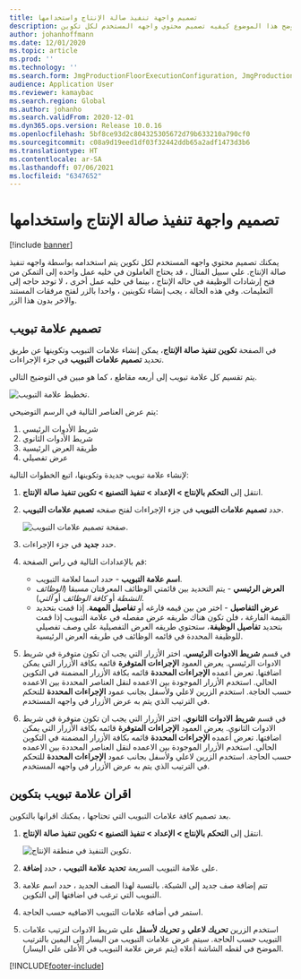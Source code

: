 ```yaml
---
title: تصميم واجهة تنفيذ صالة الإنتاج‬ واستخدامها
description: يوضح هذا الموضوع كيفيه تصميم محتوي واجهه المستخدم لكل تكوين.
author: johanhoffmann
ms.date: 12/01/2020
ms.topic: article
ms.prod: ''
ms.technology: ''
ms.search.form: JmgProductionFloorExecutionConfiguration, JmgProductionFloorExecutionConfigurationTab
audience: Application User
ms.reviewer: kamaybac
ms.search.region: Global
ms.author: johanho
ms.search.validFrom: 2020-12-01
ms.dyn365.ops.version: Release 10.0.16
ms.openlocfilehash: 5bf8ce93d2c804325305672d79b633210a790cf0
ms.sourcegitcommit: c08a9d19eed1df03f32442ddb65a2adf1473d3b6
ms.translationtype: HT
ms.contentlocale: ar-SA
ms.lasthandoff: 07/06/2021
ms.locfileid: "6347652"
---
```

# <a name="design-the-production-floor-execution-interface"></a>تصميم واجهة تنفيذ صالة الإنتاج‬ واستخدامها

[!include [banner](../includes/banner.md)]

يمكنك تصميم محتوي واجهه المستخدم لكل تكوين يتم استخدامه بواسطة واجهه تنفيذ صالة الإنتاج. علي سبيل المثال ، قد يحتاج العاملون في خليه عمل واحده إلى التمكن من فتح إرشادات الوظيفة في حاله الإنتاج ، بينما في خليه عمل أخرى ، لا توجد حاجه إلى التعليمات. وفي هذه الحالة ، يجب إنشاء تكوينين ، واحدا بالزر لفتح مرفقات المستند والاخر بدون هذا الزر.

## <a name="design-a-tab"></a>تصميم علامة تبويب

في الصفحة **تكوين تنفيذ صالة الإنتاج**، يمكن إنشاء علامات التبويب وتكوينها عن طريق تحديد **تصميم علامات التبويب** في جزء الإجراءات.

يتم تقسيم كل علامة تبويب إلى أربعه مقاطع ، كما هو مبين في التوضيح التالي.

![تخطيط علامة التبويب.](media/pfe-tab-layout.png "تخطيط علامة التبويب")

يتم عرض العناصر التالية في الرسم التوضيحي:

1. شريط الأدوات الرئيسي
1. شريط الأدوات الثانوي
1. طريقة العرض الرئيسية
1. عرض تفصيلي

لإنشاء علامة تبويب جديدة وتكوينها، اتبع الخطوات التالية:

1. انتقل إلى **التحكم بالإنتاج \> الإعداد \> تنفيذ التصنيع \> تكوين تنفيذ صالة الإنتاج**.

1. حدد **تصميم علامات التبويب** في جزء الإجراءات لفتح صفحه **تصميم علامات التبويب**.

    ![صفحة تصميم علامات التبويب.](media/pfe-design-tabs.png "صفحة تصميم علامات التبويب")

1. حدد **جديد** في جزء الإجراءات.

1. قم بالإعدادات التالية في راس الصفحة:

    - **اسم علامة التبويب** - حدد اسما لعلامة التبويب.
    - **العرض الرئيسي** - يتم التحديد بين قائمتي الوظائف المعرفتان مسبقا (*الوظائف النشطة* أو *كافة الوظائف* أو *آلتي*).
    - **عرض التفاصيل** - اختر من بين قيمه فارغه أو **تفاصيل المهمة**. إذا قمت بتحديد القيمة الفارغة ، فلن تكون هناك طريقه عرض مفصله في علامة التبويب إذا قمت بتحديد **تفاصيل الوظيفة**، ستحتوي طريقه العرض التفصيلية علي وصف تفصيلي للوظيفة المحددة في قائمه الوظائف في طريقه العرض الرئيسية.

1. في قسم **شريط الادوات الرئيسي**، اختر الأزرار التي يجب ان تكون متوفرة في شريط الادوات الرئيسي. يعرض العمود **الإجراءات المتوفرة** قائمه بكافة الأزرار التي يمكن اضافتها. تعرض أعمده **الإجراءات المحددة** قائمه بكافة الأزرار المضمنة في التكوين الحالي. استخدم الأزرار الموجودة بين الاعمده لنقل العناصر المحددة بين الاعمده حسب الحاجة. استخدم الزرين لاعلي ولأسفل بجانب عمود **الإجراءات المحددة** للتحكم في الترتيب الذي يتم به عرض الأزرار في واجهه المستخدم.

1. في قسم **شريط الادوات** **الثانوي**، اختر الأزرار التي يجب ان تكون متوفرة في شريط الادوات الثانوي. يعرض العمود **الإجراءات المتوفرة** قائمه بكافة الأزرار التي يمكن اضافتها. تعرض أعمده **الإجراءات المحددة** قائمه بكافة الأزرار المضمنة في التكوين الحالي. استخدم الأزرار الموجودة بين الاعمده لنقل العناصر المحددة بين الاعمده حسب الحاجة. استخدم الزرين لاعلي ولأسفل بجانب عمود **الإجراءات المحددة** للتحكم في الترتيب الذي يتم به عرض الأزرار في واجهه المستخدم.

## <a name="associate-a-tab-with-a-configuration"></a>اقران علامة تبويب بتكوين

بعد تصميم كافة علامات التبويب التي تحتاجها ، يمكنك اقرانها بالتكوين.

1. انتقل إلى **التحكم بالإنتاج \> الإعداد \> تنفيذ التصنيع \> تكوين تنفيذ صالة الإنتاج**.

    ![تكوين التنفيذ في منطقة الإنتاج‬.](media/pfe-config-prod-floor-execution.png "تكوين التنفيذ في منطقة الإنتاج‬")

1. على علامة التبويب السريعة **تحديد علامة التبويب** ، حدد **إضافة**.

1. تتم إضافة صف جديد إلى الشبكة. بالنسبة لهذا الصف الجديد ، حدد اسم علامة التبويب التي ترغب في اضافتها إلى التكوين.

1. استمر في أضافه علامات التبويب الاضافيه حسب الحاجة.

1. استخدم الزرين **تحريك لاعلي** و **تحريك لأسفل** علي شريط الادوات لترتيب علامات التبويب حسب الحاجة. سيتم عرض علامات التبويب من اليسار إلى اليمين بالترتيب الموضح في لقطه الشاشة أعلاه (يتم عرض علامة التبويب في الأعلى علي اليسار).


[!INCLUDE[footer-include](../../includes/footer-banner.md)]